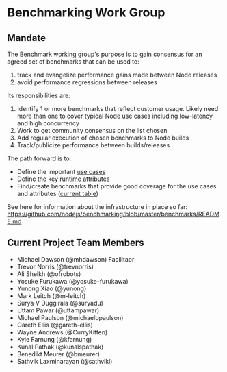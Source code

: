 # Benchmarking Work Group

## Mandate

The Benchmark working group's purpose is to gain consensus for an agreed set of benchmarks that can be used to:

1. track and evangelize performance gains made between Node releases
2. avoid performance regressions between releases

Its responsibilities are:

1. Identify 1 or more benchmarks that reflect customer usage.  Likely need more than one to cover typical Node use cases including low-latency and high concurrency
2. Work to get community consensus on the list chosen
3. Add regular execution of chosen benchmarks to Node builds
4. Track/publicize performance between builds/releases


The path forward is to:
 * Define the important
   [use cases](https://github.com/nodejs/benchmarking/blob/master/docs/use_cases.md)
 * Define the key
   [runtime attributes](https://github.com/nodejs/benchmarking/blob/master/docs/runtime_attributes.md)
 * Find/create benchmarks that provide good coverage for the
   use cases and attributes
   ([current table](https://github.com/nodejs/benchmarking/blob/master/docs/use_cases.md))

See here for information about the infrastructure in place so far:
https://github.com/nodejs/benchmarking/blob/master/benchmarks/README.md

## Current Project Team Members
  + Michael Dawson (@mhdawson) Facilitaor 
  + Trevor Norris (@trevnorris)
  + Ali Sheikh (@ofrobots)
  + Yosuke Furukawa (@yosuke-furukawa)
  + Yunong Xiao (@yunong)
  + Mark Leitch (@m-leitch)
  + Surya V Duggirala (@suryadu)
  + Uttam Pawar (@uttampawar)
  + Michael Paulson (@michaelbpaulson)
  + Gareth Ellis (@gareth-ellis)
  + Wayne Andrews (@CurryKitten)
  + Kyle Farnung (@kfarnung)
  + Kunal Pathak (@kunalspathak)
  + Benedikt Meurer (@bmeurer)
  + Sathvik Laxminarayan (@sathvikl)

